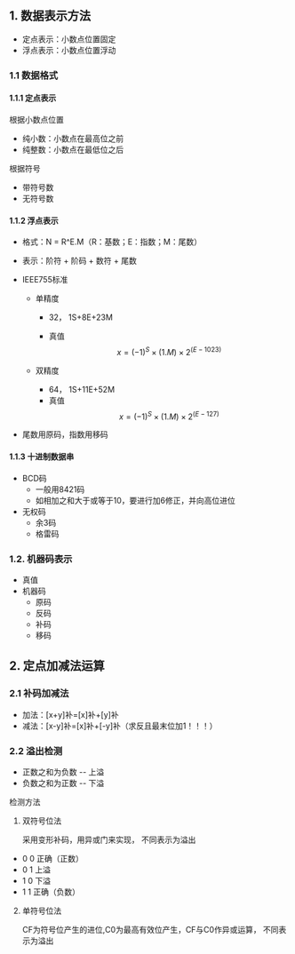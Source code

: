 ## 1. 数据表示方法

- 定点表示：小数点位置固定
- 浮点表示：小数点位置浮动

### 1.1 数据格式

#### 1.1.1 定点表示

根据小数点位置

- 纯小数：小数点在最高位之前
- 纯整数：小数点在最低位之后

根据符号

- 带符号数
- 无符号数



#### 1.1.2 浮点表示

- 格式：N = R^E.M（R：基数；E：指数；M：尾数）

- 表示：阶符 + 阶码 + 数符 + 尾数

- IEEE755标准

  - 单精度

    - 32， 1S+8E+23M

    - 真值
      $$
      x=(-1)^S×(1.M)×2^{(E-1023)}
      $$

  - 双精度

    - 64， 1S+11E+52M
    - 真值
      $$
      x=(-1)^S×(1.M)×2^{(E-127)}
      $$
  
- 尾数用原码，指数用移码
  



#### 1.1.3 十进制数据串

- BCD码
  - 一般用8421码
  - 如相加之和大于或等于10，要进行加6修正，并向高位进位
- 无权码
  - 余3码
  - 格雷码



### 1.2. 机器码表示

- 真值
- 机器码
  - 原码
  - 反码
  - 补码
  - 移码



## 2. 定点加减法运算

### 2.1 补码加减法

- 加法：[x+y]补=[x]补+[y]补
- 减法：[x-y]补=[x]补+[-y]补（求反且最末位加1！！！）

### 2.2 溢出检测

- 正数之和为负数 -- 上溢
- 负数之和为正数 -- 下溢



检测方法

1. 双符号位法

   采用变形补码，用异或门来实现， 不同表示为溢出

- 0 0 正确（正数）
- 0 1 上溢
- 1 0 下溢
- 1 1 正确（负数）

2. 单符号位法

   CF为符号位产生的进位,C0为最高有效位产生，CF与C0作异或运算， 不同表示为溢出

